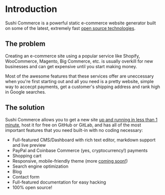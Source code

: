 # Introduction

Sushi Commerce is a powerful static e-commerce website generator built on some of the latest, extremely fast [open source technologies](/open-source/ "List of open source technolgies used in Sushi Commerce").

## The problem

Creating an e-commerce site using a popular service like Shopify, WooCommerce, Magento, Big Commerce, etc. is usually overkill for new businesses and can get expensive until you start making money.

Most of the awesome features that these services offer are uneccessary when you're first starting out and all you need is a pretty website, simple way to accecpt payments, get a customer's shipping address and rank high in Google searches.

## The solution

Sushi Commerce allows you to get a new site [up and running in less than 1 minute](/getting-started#quick-installation "Getting started with Sushi Commerce"), host it for free on GitHub or GitLab, and has all of the most important features that you need built-in with no coding necessary:

- Full-featured CMS/Dashboard with rich text editor, markdown support and live preview
- PayPal and Coinbase Commerce (yes, cryptocurrency!) payments
- Shopping cart
- Responsive, mobile-friendly theme (more [coming soon!](/roadmap/ "Roadmap of upcoming features"))
- Search engine optimization
- Blog
- Contact form
- Full-featured documentation for easy hacking
- 100% open source!
